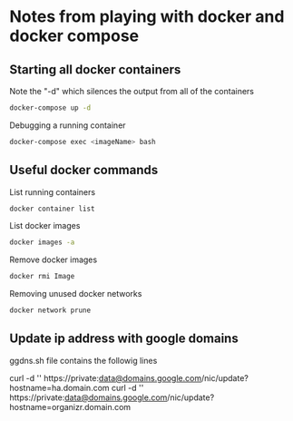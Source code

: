 # Notes from playing with docker and docker compose

## Starting all docker containers

Note the "-d" which silences the output from all of the containers
 
``` bash
docker-compose up -d
```

Debugging a running container
``` bash
docker-compose exec <imageName> bash
```

## Useful docker commands

List running containers
``` bash
docker container list
```

List docker images
``` bash
docker images -a
```

Remove docker images
``` bash
docker rmi Image
```

Removing unused docker networks
``` bash
docker network prune
```

## Update ip address with google domains
ggdns.sh file contains the followig lines 

curl -d '' https://private:data@domains.google.com/nic/update?hostname=ha.domain.com
curl -d '' https://private:data@domains.google.com/nic/update?hostname=organizr.domain.com
